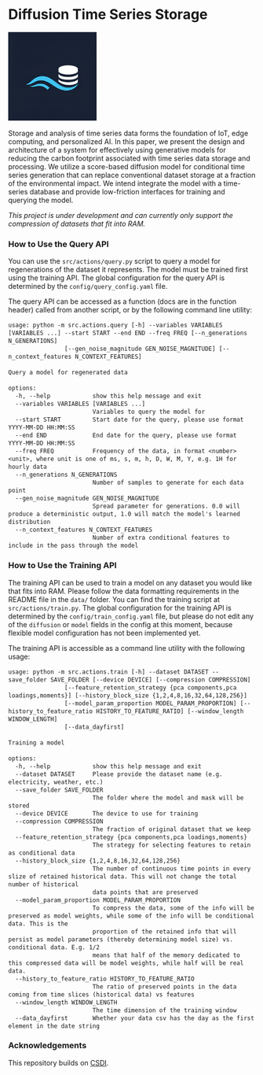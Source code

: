 # Diffusion Time Series Storage

<img src="https://github.com/sej2020/Diffusion-TS-Storage/blob/main/wavedb2_enhanced.jpg" width="180">


Storage and analysis of time series data forms the foundation of IoT, edge computing, and personalized AI. In this paper, we present the design and architecture of a system for effectively using generative models for reducing the carbon footprint associated with time series data storage and processing. We utilize a score-based diffusion model for conditional time series generation that can replace conventional dataset storage at a fraction of the environmental impact. We intend integrate the model with a time-series database and provide low-friction interfaces for training and querying the model.

*This project is under development and can currently only support the compression of datasets that fit into RAM.*

### How to Use the Query API

You can use the `src/actions/query.py` script to query a model for regenerations of the dataset it represents. The model must be trained first using the training API. The global configuration for the query API is determined by the `config/query_config.yaml` file.

The query API can be accessed as a function (docs are in the function header) called from another script, or by the following command line utility:

```
usage: python -m src.actions.query [-h] --variables VARIABLES [VARIABLES ...] --start START --end END --freq FREQ [--n_generations N_GENERATIONS]
                [--gen_noise_magnitude GEN_NOISE_MAGNITUDE] [--n_context_features N_CONTEXT_FEATURES]

Query a model for regenerated data

options:
  -h, --help            show this help message and exit
  --variables VARIABLES [VARIABLES ...]
                        Variables to query the model for
  --start START         Start date for the query, please use format YYYY-MM-DD HH:MM:SS
  --end END             End date for the query, please use format YYYY-MM-DD HH:MM:SS
  --freq FREQ           Frequency of the data, in format <number><unit>, where unit is one of ms, s, m, h, D, W, M, Y, e.g. 1H for hourly data
  --n_generations N_GENERATIONS
                        Number of samples to generate for each data point
  --gen_noise_magnitude GEN_NOISE_MAGNITUDE
                        Spread parameter for generations. 0.0 will produce a deterministic output, 1.0 will match the model's learned distribution
  --n_context_features N_CONTEXT_FEATURES
                        Number of extra conditional features to include in the pass through the model
```

### How to Use the Training API

The training API can be used to train a model on any dataset you would like that fits into RAM. Please follow the data formatting requirements in the README file in the `data/` folder. You can find the training script at `src/actions/train.py`. The global configuration for the training API is determined by the `config/train_config.yaml` file, but please do not edit any of the `diffusion` or `model` fields in the config at this moment, because flexible model configuration has not been implemented yet.

The training API is accessible as a command line utility with the following usage:

```
usage: python -m src.actions.train [-h] --dataset DATASET --save_folder SAVE_FOLDER [--device DEVICE] [--compression COMPRESSION]
                [--feature_retention_strategy {pca components,pca loadings,moments}] [--history_block_size {1,2,4,8,16,32,64,128,256}]
                [--model_param_proportion MODEL_PARAM_PROPORTION] [--history_to_feature_ratio HISTORY_TO_FEATURE_RATIO] [--window_length WINDOW_LENGTH]
                [--data_dayfirst]

Training a model

options:
  -h, --help            show this help message and exit
  --dataset DATASET     Please provide the dataset name (e.g. electricity, weather, etc.)
  --save_folder SAVE_FOLDER
                        The folder where the model and mask will be stored
  --device DEVICE       The device to use for training
  --compression COMPRESSION
                        The fraction of original dataset that we keep
  --feature_retention_strategy {pca components,pca loadings,moments}
                        The strategy for selecting features to retain as conditional data
  --history_block_size {1,2,4,8,16,32,64,128,256}
                        The number of continuous time points in every slize of retained historical data. This will not change the total number of historical
                        data points that are preserved
  --model_param_proportion MODEL_PARAM_PROPORTION
                        To compress the data, some of the info will be preserved as model weights, while some of the info will be conditional data. This is the
                        proportion of the retained info that will persist as model parameters (thereby determining model size) vs. conditional data. E.g. 1/2
                        means that half of the memory dedicated to this compressed data will be model weights, while half will be real data.
  --history_to_feature_ratio HISTORY_TO_FEATURE_RATIO
                        The ratio of preserved points in the data coming from time slices (historical data) vs features
  --window_length WINDOW_LENGTH
                        The time dimension of the training window
  --data_dayfirst       Whether your data csv has the day as the first element in the date string
```

### Acknowledgements

This repository builds on [CSDI](https://github.com/ermongroup/CSDI).
